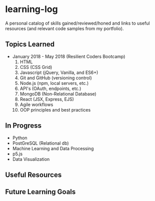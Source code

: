 # learning-log
A personal catalog of skills gained/reviewed/honed and links to useful resources (and relevant code samples from my portfolio).  

## Topics Learned

* January 2018 - May 2018 (Resilient Coders Bootcamp)
    1. HTML
    2. CSS (CSS Grid)
    3. Javascript (jQuery, Vanilla, and ES6+)
    4. Git and GitHub (versioning control)
    5. Node.js (npm, local servers, etc.)
    6. API's (OAuth, endpoints, etc.)
    7. MongoDB (Non-Relational Database)
    8. React (JSX, Express, EJS)
    9. Agile workflows
    10. OOP principles and best practices


## In Progress

* Python
* PostGreSQL (Relational db)
* Machine Learning and Data Processing
* p5.js
* Data Visualization




## Useful Resources 






## Future Learning Goals
